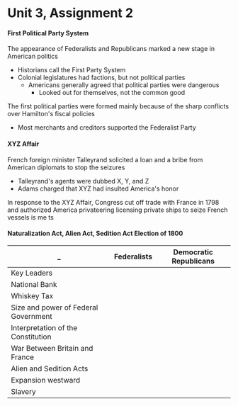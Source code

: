 # Unit 3, Assignment 2

#### First Political Party System
The appearance of Federalists and Republicans marked a new stage in American politics
- Historians call the First Party System
- Colonial legislatures had factions, but not political parties
	- Americans generally agreed that political parties were dangerous
		- Looked out for themselves, not the common good

The first political parties were formed mainly because of the sharp conflicts over Hamilton's fiscal policies
- Most merchants and creditors supported the Federalist Party

#### XYZ Affair
French foreign minister Talleyrand solicited a loan and a bribe from American diplomats to stop the seizures
- Talleyrand's agents were dubbed X, Y, and Z
- Adams charged that XYZ had insulted America's honor

In response to the XYZ Affair, Congress cut off trade with France in 1798 and authorized America privateering
	licensing private ships to seize French vessels is me ts

#### Naturalization Act, Alien Act, Sedition Act Election of 1800

 _ | Federalists | Democratic Republicans
--- | --- | ---
Key Leaders | 
National Bank |
Whiskey Tax |
Size and power of Federal Government |
Interpretation of the Constitution |
War Between Britain and France |
Alien and Sedition Acts |
Expansion westward |
Slavery |
